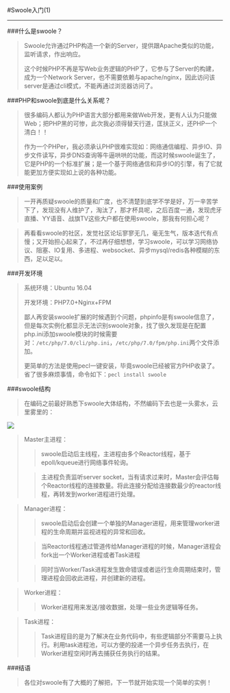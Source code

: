 #Swoole入门(1)
****

###什么是swoole？
>Swoole允许通过PHP构造一个新的Server，提供跟Apache类似的功能，监听请求，作出响应。
>
>这个时候PHP不再是写Web业务逻辑的PHP了，它参与了Server的构建，成为一个Network Server，也不需要依赖与apache/nginx，因此访问该server是通过cli模式，不能再通过浏览器访问了。

###PHP和swoole到底是什么关系呢？
>很多编码人都认为PHP语言大部分都用来做Web开发，更有人认为只能做Web；把PHP黑的可惨，此次我必须得替天行道，匡扶正义，还PHP一个清白！！
>
>作为一个PHPer，我必须承认PHP很难实现如：网络通信编程、异步IO、异步文件读写，异步DNS查询等牛逼哄哄的功能，而这时候swoole诞生了，它是PHP的一个标准扩展；是一个基于网络通信和异步IO的引擎，有了它就能更加方便实现如上说的各种功能。

###使用案例
>一开再质疑swoole的质量和广度，也不清楚到底学不学是好，万一辛苦学下了，发现没有人维护了，淘汰了，那才杯具呢，之后百度一通，发现虎牙直播、YY语音、战旗TV这些大户都在使用swoole，那我有何担心呢？

>再看看swoole的社区，发觉社区论坛寥寥无几，毫无生气，版本迭代有点慢；又开始担心起来了，不过再仔细想想，学习swoole，可以学习网络协议、阻塞、IO复用、多进程、websocket、异步mysql/redis各种模糊的东西，足以足以。

###开发环境
>系统环境：Ubuntu 16.04
>
>开发环境：PHP7.0+Nginx+FPM
>
>鄙人再安装swoole扩展的时候遇到个问题，phpinfo是有swoole信息了，但是每次实例化都显示无法识别swoole对象，找了很久发现是在配置php.ini添加swoole模块的时候需要对：`/etc/php/7.0/cli/php.ini`，`/etc/php/7.0/fpm/php.ini`两个文件添加。
>
>更简单的方法是使用pecl一键安装，毕竟swoole已经被官方PHP收录了。省了很多麻烦事情，命令如下：`pecl install swoole`


###swoole结构
>在编码之前最好熟悉下swoole大体结构，不然编码下去也是一头雾水，云里雾里的：
>
![](http://i.imgur.com/EC2Krlw.jpg)

>Master主进程：
>>swoole启动后主线程，主进程由多个Reactor线程，基于epoll/kqueue进行网络事件轮询。
>
>>主进程负责监听server socket，当有请求过来时，Master会评估每个Reactor线程的连接数量。将此连接分配给连接数最少的reactor线程，再转发到worker进程进行处理。

>Manager进程：
>>swoole启动后会创建一个单独的Manager进程，用来管理worker进程的生命周期并监视进程的异常和回收。
>
>>当Reactor线程通过管道传给Manager进程的时候，Manager进程会fork出一个Worker进程或者Task进程
>
>>同时当Worker/Task进程发生致命错误或者运行生命周期结束时，管理进程会回收此进程，并创建新的进程。

>Worker进程：
>>Worker进程用来发送/接收数据，处理一些业务逻辑等任务。

>Task进程：
>>Task进程目的是为了解决在业务代码中，有些逻辑部分不需要马上执行。利用task进程池，可以方便的投递一个异步任务去执行，在Worker进程空闲时再去捕获任务执行的结果。

###结语
>各位对swoole有了大概的了解把，下一节就开始实现一个简单的实例！